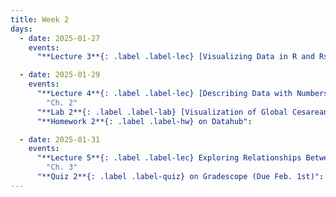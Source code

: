```yaml
---
title: Week 2
days:
  - date: 2025-01-27
    events:
      "**Lecture 3**{: .label .label-lec} [Visualizing Data in R and Rstudio](https://ph142-ucb.github.io/sp25/src/lec/l03-visualizing-data.pdf)[(recording)](https://bcourses.berkeley.edu/courses/1540322/pages/lecture-3)":

  - date: 2025-01-29
    events:
      "**Lecture 4**{: .label .label-lec} [Describing Data with Numbers](https://ph142-ucb.github.io/sp25/src/lec/l04-describing-data-with-numbers.pdf)[(recording)](https://bcourses.berkeley.edu/courses/1540322/pages/lecture-4)":
        "Ch. 2"
      "**Lab 2**{: .label .label-lab} [Visualization of Global Cesarean Delivery Rates](https://publichealth.datahub.berkeley.edu/hub/user-redirect/git-pull?repo=https%3A%2F%2Fgithub.com%2Fph142-ucb%2Fph142-sp25&urlpath=rstudio%2F&branch=master) (Due Feb. 1st)":
      "**Homework 2**{: .label .label-hw} on Datahub":

  - date: 2025-01-31
    events:
      "**Lecture 5**{: .label .label-lec} Exploring Relationships Between Two Variables": 
        "Ch. 3"
      "**Quiz 2**{: .label .label-quiz} on Gradescope (Due Feb. 1st)":
---
```



